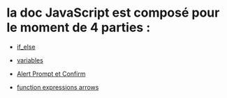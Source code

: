# la doc JavaScript est composé pour le moment de 4 parties : 

* [if_else](if_else.md)

* [variables](variables.md)

* [Alert Prompt et Confirm](AlertPromptConfirm.md)

* [function expressions arrows](function_expressions_arrows.md)